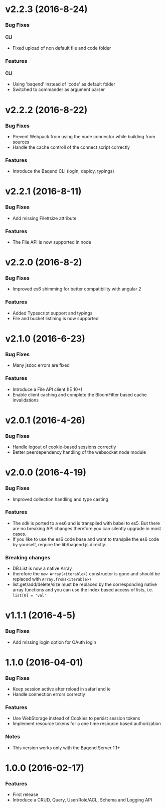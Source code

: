 <a name="v2.2.3"></a>
# v2.2.3 (2016-8-24)


### Bug Fixes

#### CLI
* Fixed upload of non default file and code folder

### Features

#### CLI
* Using 'baqend' instead of 'code' as default folder
* Switched to commander as argument parser

<a name="v2.2.2"></a>
# v2.2.2 (2016-8-22)


### Bug Fixes

* Prevent Webpack from using the node connector while building from sources
* Handle the cache controll of the connect script correctly

### Features

* Introduce the Baqend CLI (login, deploy, typings)

<a name="v2.2.1"></a>
# v2.2.1 (2016-8-11)


### Bug Fixes

* Add missing File#size attribute

### Features

* The File API is now supported in node

<a name="v2.2.0"></a>
# v2.2.0 (2016-8-2)


### Bug Fixes

* Improved es6 shimming for better compatibility with angular 2

### Features

* Added Typescript support and typings
* File and bucket listining is now supported

<a name="v2.1.0"></a>
# v2.1.0 (2016-6-23)


### Bug Fixes

* Many jsdoc errors are fixed

### Features

* Introduce a File API client (IE 10+)
* Enable client caching and complete the BloomFilter based cache invalidations

<a name="v2.0.1"></a>
# v2.0.1 (2016-4-26)


### Bug Fixes

* Handle logout of cookie-based sessions correctly
* Better peerdependency handling of the websocket node module

<a name="v2.0.0"></a>
# v2.0.0 (2016-4-19)


### Bug Fixes

* Improved collection handling and type casting

### Features

* The sdk is ported to a es6 and is transpiled with babel to es5. But there are no breaking API changes therefore you can silently upgrade in most cases.
* If you like to use the es6 code base and want to transpile the es6 code by yourself, require the lib/baqend.js directly.

### Breaking changes

* DB.List is now a native Array
 * therefore the `new Array(<iterable>)` constructor is gone and should be replaced with `Array.from(<iterable>)`
 * list.get/add/delete/size must be replaced by the corresponding native array functions and you can use the index based access of lists, i.e. `list[0] = 'val'`

<a name="v1.1.1"></a>
# v1.1.1 (2016-4-5)


### Bug Fixes

* Add missing login option for OAuth login

<a name="v1.1.0"></a>
# 1.1.0 (2016-04-01)


### Bug Fixes

* Keep session active after reload in safari and ie
* Handle connection errors correctly

### Features

* Use WebStorage instead of Cookies to persist session tokens
* Implement resource tokens for a one time resource based authorization

### Notes

* This version works only with the Baqend Server 1.1+

<a name="v1.0.0"></a>
# 1.0.0 (2016-02-17)


### Features

* First release
* Introduce a CRUD, Query, User/Role/ACL, Schema and Logging API